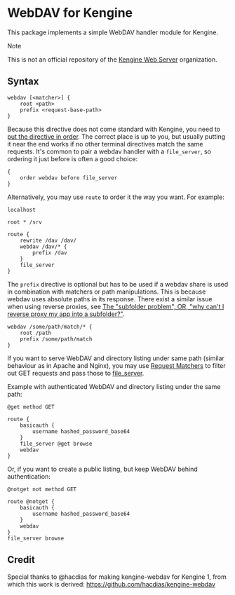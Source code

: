 WebDAV for Kengine
================

This package implements a simple WebDAV handler module for Kengine.

> [!NOTE]
> This is not an official repository of the [Kengine Web Server](https://github.com/khulnasoft) organization.


## Syntax

```
webdav [<matcher>] {
	root <path>
	prefix <request-base-path>
}
```

Because this directive does not come standard with Kengine, you need to [put the directive in order](https://kengine.khulnasoft.com/docs/kenginefile/options). The correct place is up to you, but usually putting it near the end works if no other terminal directives match the same requests. It's common to pair a webdav handler with a `file_server`, so ordering it just before is often a good choice:

```
{
	order webdav before file_server
}
```

Alternatively, you may use `route` to order it the way you want. For example:

```
localhost

root * /srv

route {
	rewrite /dav /dav/
	webdav /dav/* {
		prefix /dav
	}
	file_server
}
```

The `prefix` directive is optional but has to be used if a webdav share is used in combination with matchers or path manipulations. This is because webdav uses absolute paths in its response. There exist a similar issue when using reverse proxies, see [The "subfolder problem", OR, "why can't I reverse proxy my app into a subfolder?"](https://kengine.community/t/the-subfolder-problem-or-why-cant-i-reverse-proxy-my-app-into-a-subfolder/8575).

```
webdav /some/path/match/* {
	root /path
	prefix /some/path/match
}
```

If you want to serve WebDAV and directory listing under same path (similar behaviour as in Apache and Nginx), you may use [Request Matchers](https://kengine.khulnasoft.com/docs/kenginefile/matchers) to filter out GET requests and pass those to [file_server](https://kengine.khulnasoft.com/docs/kenginefile/directives/file_server).

Example with authenticated WebDAV and directory listing under the same path:

```
@get method GET

route {
    basicauth {
        username hashed_password_base64
    }
    file_server @get browse
    webdav
}
```

Or, if you want to create a public listing, but keep WebDAV behind authentication:

```
@notget not method GET

route @notget {
    basicauth {
        username hashed_password_base64
    }
    webdav
}
file_server browse
```

## Credit

Special thanks to @hacdias for making kengine-webdav for Kengine 1, from which this work is derived: https://github.com/hacdias/kengine-webdav
